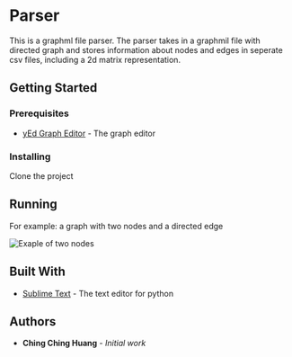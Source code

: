 # Parser

This is a graphml file parser. The parser takes in a graphmil file with directed graph and stores information about nodes and edges in seperate csv files, including a 2d matrix representation.  

## Getting Started

### Prerequisites

* [yEd Graph Editor](https://www.yworks.com/products/yed#yed-support-resources) - The graph editor 

### Installing

Clone the project

## Running 

For example: a graph with two nodes and a directed edge

![Exaple of two nodes](https://ibb.co/4gyvTf0)


## Built With

* [Sublime Text](https://www.sublimetext.com) - The text editor for python

## Authors

* **Ching Ching Huang** - *Initial work* 
